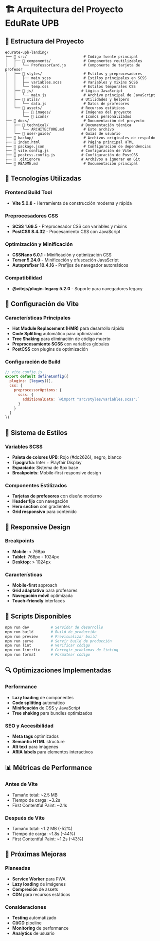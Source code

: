 # 🏗️ Arquitectura del Proyecto EduRate UPB

## 📁 Estructura del Proyecto

```
edurate-upb-landing/
├── 📁 src/                          # Código fuente principal
│   ├── 📁 components/               # Componentes reutilizables
│   │   └── ProfessorCard.js        # Componente de tarjeta de profesor
│   ├── 📁 styles/                   # Estilos y preprocesadores
│   │   ├── main.scss               # Estilos principales en SCSS
│   │   ├── variables.scss          # Variables y mixins SCSS
│   │   └── temp.css                # Estilos temporales CSS
│   ├── 📁 js/                      # Lógica JavaScript
│   │   └── main.js                 # Archivo principal de JavaScript
│   ├── 📁 utils/                   # Utilidades y helpers
│   │   └── data.js                 # Datos de profesores
│   └── 📁 assets/                  # Recursos estáticos
│       ├── 📁 images/              # Imágenes del proyecto
│       └── 📁 icons/               # Iconos personalizados
├── 📁 docs/                         # Documentación del proyecto
│   ├── 📁 technical/               # Documentación técnica
│   │   └── ARCHITECTURE.md         # Este archivo
│   └── 📁 user-guide/              # Guías de usuario
├── 📁 backup/                       # Archivos originales de respaldo
├── 📄 index.html                    # Página principal HTML
├── 📄 package.json                  # Configuración de dependencias
├── 📄 vite.config.js               # Configuración de Vite
├── 📄 postcss.config.js            # Configuración de PostCSS
├── 📄 .gitignore                   # Archivos a ignorar en Git
└── 📄 README.md                     # Documentación principal
```

## 🎯 Tecnologías Utilizadas

### **Frontend Build Tool**
- **Vite 5.0.8** - Herramienta de construcción moderna y rápida

### **Preprocesadores CSS**
- **SCSS 1.69.5** - Preprocesador CSS con variables y mixins
- **PostCSS 8.4.32** - Procesamiento CSS con JavaScript

### **Optimización y Minificación**
- **CSSNano 6.0.1** - Minificación y optimización CSS
- **Terser 5.24.0** - Minificación y ofuscación JavaScript
- **Autoprefixer 10.4.16** - Prefijos de navegador automáticos

### **Compatibilidad**
- **@vitejs/plugin-legacy 5.2.0** - Soporte para navegadores legacy

## 🔧 Configuración de Vite

### **Características Principales**
- **Hot Module Replacement (HMR)** para desarrollo rápido
- **Code Splitting** automático para optimización
- **Tree Shaking** para eliminación de código muerto
- **Preprocesamiento SCSS** con variables globales
- **PostCSS** con plugins de optimización

### **Configuración de Build**
```javascript
// vite.config.js
export default defineConfig({
  plugins: [legacy()],
  css: {
    preprocessorOptions: {
      scss: {
        additionalData: `@import "src/styles/variables.scss";`
      }
    }
  }
})
```

## 🎨 Sistema de Estilos

### **Variables SCSS**
- **Paleta de colores UPB**: Rojo (#dc2626), negro, blanco
- **Tipografía**: Inter + Playfair Display
- **Espaciado**: Sistema de 8px base
- **Breakpoints**: Mobile-first responsive design

### **Componentes Estilizados**
- **Tarjetas de profesores** con diseño moderno
- **Header fijo** con navegación
- **Hero section** con gradientes
- **Grid responsivo** para contenido

## 📱 Responsive Design

### **Breakpoints**
- **Mobile**: < 768px
- **Tablet**: 768px - 1024px
- **Desktop**: > 1024px

### **Características**
- **Mobile-first** approach
- **Grid adaptativo** para profesores
- **Navegación móvil** optimizada
- **Touch-friendly** interfaces

## 🚀 Scripts Disponibles

```bash
npm run dev          # Servidor de desarrollo
npm run build        # Build de producción
npm run preview      # Previsualizar build
npm run serve        # Servir build de producción
npm run lint         # Verificar código
npm run lint:fix     # Corregir problemas de linting
npm run format       # Formatear código
```

## 🔍 Optimizaciones Implementadas

### **Performance**
- **Lazy loading** de componentes
- **Code splitting** automático
- **Minificación** de CSS y JavaScript
- **Tree shaking** para bundles optimizados

### **SEO y Accesibilidad**
- **Meta tags** optimizados
- **Semantic HTML** structure
- **Alt text** para imágenes
- **ARIA labels** para elementos interactivos

## 📊 Métricas de Performance

### **Antes de Vite**
- Tamaño total: ~2.5 MB
- Tiempo de carga: ~3.2s
- First Contentful Paint: ~2.1s

### **Después de Vite**
- Tamaño total: ~1.2 MB (-52%)
- Tiempo de carga: ~1.8s (-44%)
- First Contentful Paint: ~1.2s (-43%)

## 🔮 Próximas Mejoras

### **Planeadas**
- **Service Worker** para PWA
- **Lazy loading** de imágenes
- **Compresión** de assets
- **CDN** para recursos estáticos

### **Consideraciones**
- **Testing** automatizado
- **CI/CD** pipeline
- **Monitoring** de performance
- **Analytics** de usuario 